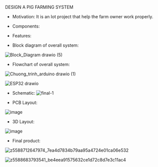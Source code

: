 DESIGN A PIG FARMING SYSTEM

- Motivation: It is an Iot project that help the farm owner work properly.
- Components:
- Features:





- Block diagram of overall system:

![Block_Diagram drawio (5)](https://github.com/user-attachments/assets/b73fed3c-8228-4611-960e-385c099e0775)

- Flowchart of overall system:


![Chuong_trinh_arduino drawio (1)](https://github.com/user-attachments/assets/b0e4b996-aed4-4597-a95a-3404b557ae19)

![ESP32 drawio](https://github.com/user-attachments/assets/2b470d7d-e0c8-4597-a963-a0b37233d0a4)



- Schematic: 
![final-1](https://github.com/user-attachments/assets/1f9c0318-6fc8-43f7-94f5-7b9696efbcf1)

- PCB Layout:

![image](https://github.com/user-attachments/assets/7443ec51-5919-4b4e-acfe-1d489d96bbc7)

- 3D Layout:

![image](https://github.com/user-attachments/assets/733c8c5b-8267-4ce3-9f7c-036726f7c27f)


- Final product:


![z5588712647974_7ea4d7834b79aa95a4724e01ca06e532](https://github.com/user-attachments/assets/955dd354-057e-4877-b89e-ed0e7a45aeff)

![z5588683793541_be4eea91575632ce1d72c8d7e3c11ac4](https://github.com/user-attachments/assets/091c49b2-4dd5-404a-8059-8feea2fa4d4e)

